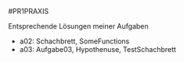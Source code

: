 #PR1PRAXIS

Entsprechende Lösungen meiner Aufgaben
- a02: Schachbrett, SomeFunctions
- a03: Aufgabe03, Hypothenuse, TestSchachbrett